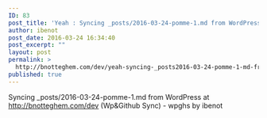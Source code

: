```yaml
---
ID: 83
post_title: 'Yeah : Syncing _posts/2016-03-24-pomme-1.md from WordPress at http://bnotteghem.com/dev (Wp&amp;Github Sync) &#8211; wpghs'
author: ibenot
post_date: 2016-03-24 16:34:40
post_excerpt: ""
layout: post
permalink: >
  http://bnotteghem.com/dev/yeah-syncing-_posts2016-03-24-pomme-1-md-from-wordpress-at-httpbnotteghem-comdev-wpgithub-sync-wpghs-8/
published: true
---
```

Syncing _posts/2016-03-24-pomme-1.md from WordPress at http://bnotteghem.com/dev (Wp&amp;Github Sync) - wpghs by ibenot